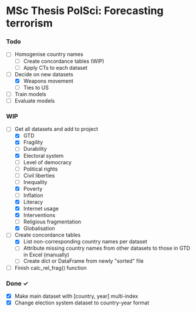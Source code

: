 # MSc Thesis PolSci: Forecasting terrorism

### Todo
- [ ] Homogenise country names
  - [ ] Create concordance tables (WIP)
  - [ ] Apply CTs to each dataset
- [ ] Decide on new datasets
  - [x] Weapons movement
  - [ ] Ties to US
- [ ] Train models
- [ ] Evaluate models

### WIP
- [ ] Get all datasets and add to project
  - [x] GTD
  - [x] Fragility
  - [ ] Durability
  - [x] Electoral system
  - [ ] Level of democracy
  - [ ] Political rights
  - [ ] Civil liberties
  - [ ] Inequality
  - [x] Poverty
  - [ ] Inflation
  - [x] Literacy
  - [x] Internet usage
  - [x] Interventions
  - [ ] Religious fragmentation
  - [x] Globalisation
- [ ] Create concordance tables
  - [x] List non-corresponding country names per dataset
  - [ ] Attribute missing country names from other datasets to those in GTD in Excel (manually)
  - [ ] Create dict or DataFrame from newly "sorted" file
- [ ] Finish calc_rel_frag() function

### Done ✓
- [x] Make main dataset with [country, year] multi-index
- [x] Change election system dataset to country-year format